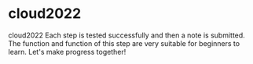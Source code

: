 # cloud2022
cloud2022 Each step is tested successfully and then a note is submitted. The function and function of this step are very suitable for beginners to learn. Let's make progress together!
